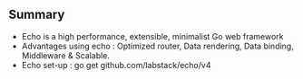 ## Summary

- Echo is a high performance, extensible, minimalist Go web framework
- Advantages using echo : Optimized router, Data rendering, Data binding, Middleware & Scalable.
- Echo set-up : go get github.com/labstack/echo/v4